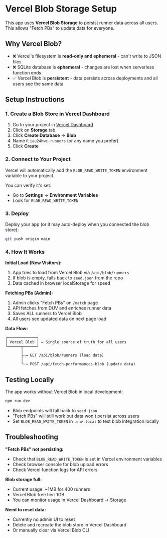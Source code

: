 # Vercel Blob Storage Setup

This app uses **Vercel Blob Storage** to persist runner data across all users. This allows "Fetch PBs" to update data for everyone.

## Why Vercel Blob?

- ❌ Vercel's filesystem is **read-only and ephemeral** - can't write to JSON files
- ❌ SQLite database is **ephemeral** - changes are lost when serverless function ends
- ✅ Vercel Blob is **persistent** - data persists across deployments and all users see the same data

## Setup Instructions

### 1. Create a Blob Store in Vercel Dashboard

1. Go to your project in [Vercel Dashboard](https://vercel.com/dashboard)
2. Click on **Storage** tab
3. Click **Create Database** → **Blob**
4. Name it `iau24hwc-runners` (or any name you prefer)
5. Click **Create**

### 2. Connect to Your Project

Vercel will automatically add the `BLOB_READ_WRITE_TOKEN` environment variable to your project.

You can verify it's set:
- Go to **Settings** → **Environment Variables**
- Look for `BLOB_READ_WRITE_TOKEN`

### 3. Deploy

Deploy your app (or it may auto-deploy when you connected the blob store):

```bash
git push origin main
```

### 4. How It Works

**Initial Load (New Visitors):**
1. App tries to load from Vercel Blob via `/api/blob/runners`
2. If blob is empty, falls back to `seed.json` from the repo
3. Data cached in browser localStorage for speed

**Fetching PBs (Admin):**
1. Admin clicks "Fetch PBs" on `/match` page
2. API fetches from DUV and enriches runner data
3. Saves ALL runners to Vercel Blob
4. All users see updated data on next page load

**Data Flow:**
```
┌─────────────┐
│ Vercel Blob │ ← Single source of truth for all users
└──────┬──────┘
       │
       ├─→ GET /api/blob/runners (load data)
       │
       └─→ POST /api/fetch-performances-blob (update data)
```

## Testing Locally

The app works without Vercel Blob in local development:

```bash
npm run dev
```

- Blob endpoints will fall back to `seed.json`
- "Fetch PBs" will still work but data won't persist across users
- Set `BLOB_READ_WRITE_TOKEN` in `.env.local` to test blob integration locally

## Troubleshooting

**"Fetch PBs" not persisting:**
- Check that `BLOB_READ_WRITE_TOKEN` is set in Vercel environment variables
- Check browser console for blob upload errors
- Check Vercel function logs for API errors

**Blob storage full:**
- Current usage: ~1MB for 400 runners
- Vercel Blob free tier: 1GB
- You can monitor usage in Vercel Dashboard → Storage

**Need to reset data:**
- Currently no admin UI to reset
- Delete and recreate the blob store in Vercel Dashboard
- Or manually clear via Vercel Blob CLI
